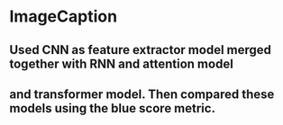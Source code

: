 # ImageCaption
## Used CNN as feature extractor model merged together with  RNN and attention model  
 ##     and transformer model. Then compared these models using the blue score metric.
